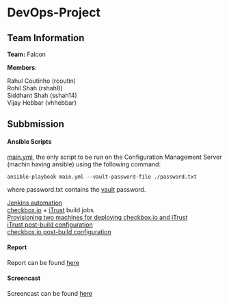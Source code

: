 # DevOps-Project

## Team Information

**Team:** Falcon

**Members**:

Rahul Coutinho  (rcoutin)  
Rohil Shah      (rshah8)  
Siddhant Shah   (sshah14)  
Vijay Hebbar    (vhhebbar)  

## Subbmission

#### Ansible Scripts

[main.yml](main.yml), the only script to be run on the Configuration Management Server (machin having ansible) using the following command:

``` 
ansible-playbook main.yml --vault-password-file ./password.txt
```
where password.txt contains the [vault](secrets.yml) password.


[Jenkins automation](/roles/jenkins/tasks/main.yml)  
[checkbox.io](/roles/checkbox_build/tasks/main.yml) + [iTrust](/roles/iTrust_build/tasks/main.yml) build jobs  
[Provisioning two machines for deploying checkbox.io and iTrust](/provision/provision.yml)  
[iTrust post-build configuration](/provision/iTrust2.yml)  
[checkbox.io post-build configuration](/provision/checkbox.yml)  

#### Report

Report can be found [here](report.md)

#### Screencast

Screencast can be found [here]()